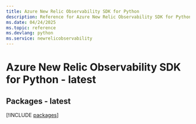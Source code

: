 ```yaml
---
title: Azure New Relic Observability SDK for Python
description: Reference for Azure New Relic Observability SDK for Python
ms.date: 04/24/2025
ms.topic: reference
ms.devlang: python
ms.service: newrelicobservability
---
```

# Azure New Relic Observability SDK for Python - latest
## Packages - latest
[!INCLUDE [packages](new-relic-observability-index.md)]